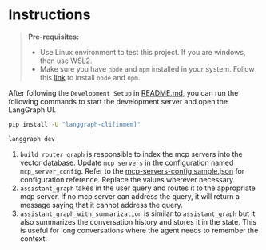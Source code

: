 # Instructions

>**Pre-requisites:**
>
> - Use Linux environment to test this project. If you are windows, then use WSL2.
> - Make sure you have `node` and `npm` installed in your system. Follow this [link](https://learn.microsoft.com/en-us/windows/dev-environment/javascript/nodejs-on-wsl) to install `node` and `npm`.

After following the `Development Setup` in [README.md](README.md), you can run the following commands to start the development server and open the LangGraph UI.

```bash
pip install -U "langgraph-cli[inmem]"

langgraph dev
```

1. `build_router_graph` is responsible to index the mcp servers into the vector database. Update `mcp servers` in the configuration named `mcp_server_config`. Refer to the [mcp-servers-config.sample.json](./mcp-servers-config.sample.json) for configuration reference. Replace the values wherever necessary.
2. `assistant_graph` takes in the user query and routes it to the appropriate mcp server. If no mcp server can address the query, it will return a message saying that it cannot address the query.
3. `assistant_graph_with_summarization` is similar to `assistant_graph` but it also summarizes the conversation history and stores it in the state. This is useful for long conversations where the agent needs to remember the context.